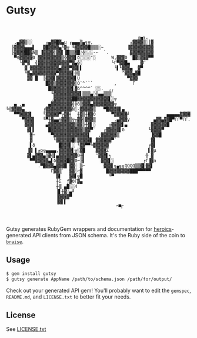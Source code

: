 # Gutsy

<center>
<pre>
                                                                                
                                                      ╓▄╖,                      
       ,▄▓▓▒░░     ╓▄▓▓█▓▄µ ╓▄▄▄▒▄╗╦,              ╓▓▓▓▓▒░║▓                    
      ╟▓▓▓▓▄▄▄▌   ▓█▓▓▓▓▄╙▓╦ ╚▓▓▓▓▓█▒▒▒░~         ▐▓▓▓▓▓▓▓▓▓                    
      ╟▓▓▓▓██▓Å▒ ▐▓▓▓▓╣▓▓▌▐█▒▒▓█░╬░░░-⌐  `.        ▓▓▓▓▓▓▓▓▓                    
       ▀Φ▓▓▓▓▓Θ ▓▓▓▓▓▓▓▓▓▒╬▓▓▓▌δ░░░░"░      W,▓▓▓Θ `█▓▒▓▓▓▀▀                    
         └▓▀▓  ╣▓▓▓▓▓▓▓▓▓▓▓▓▀▓▄╬░           └Γ▀▓▓█▄    ▓Γ                       
           ▓ ▓▓▓▓▓▓▓▓▓▓▓▄▓▓▓▀▓▓▌▌            └▌╙▓▓▓▄  ▓▀                        
           ╙▓▄▓▓▓▓▓▓▓▓▓▀▓▓▓▓▓▌╬▒                ^▓▓▓▄▓█                         
            ▓▓ █  ╠▓▓▓▌▓▓▓▓▓▓▓▌Ü                  ▀▓▓▓                          
                   █▓▓▒▓▓▓▓▓▓▓╣Ö`^```        ,      Γ                           
                    █▓▓▓▓▓▓▓▓▌▓δ^^^^` ░░.  ,,                                   
                     ╙▓▓▓▓▓▓▓▓▓▓▌▒▒▒▄░╣▄▄▒▒▒`                                   
                     ,▓▓▓▓▓▓▓██▓▓▓▓▓▓▓▓▓▓▓▓▌░╤                                  
       ▄ ,▄         ▄▓▓▓▓▓▓▓▓╣╬δ▒▓▓▓▄▓▓▓▓▓▓▓▓╦                                  
    ╚╣▓▓▓▓▄       ╒▓▓▓▓▓▓▓▓▓▓Ñ░-▓▓▓▓▓▒   ▀█▓▓▓▓▌▄                               
       ▀▀▓▓▓▓▌    ╙▓▓▓▓▓▀╒▓▓╡  ╫▓▒╫▓▓Θ      ▀▓▓▓▓▓╛              ▄▄▄▄▄▓▓▓▓      
          ▀▓▓▓▌   ╙▀╫▓▄▄╦▓▓▓▒╦╥▓▓╣▓▓▓▒       ,▄▓▓▓y         ▄▓▓▄▓▓█▀ΓΓ▀ΓΓ.      
           ▓▓▓▌    ▄▓▓▓▓▓▓▓▓▓▓▒▓▓╠╫▓▌░     ╔▓▓▓▓▌▄         ▓▓▓▓▓▓█              
            ▓▌▌     █▓▓▓▓▓▓▓▓▓▓▓▓▒▓▓▀`   ╓▓▓▓▓▓▌δ         ╙▓▓▓▓▀                
             ▓─      ▀▓▓▓▓▓▓▓▓▓▓▓▓▓▌   ,▓▓▓▓▓▓▒            ▐▓▓█                 
             ▓        ╙▓▓▓▓▓▓█╢▓▓▓▓▓▌ ▓▓▓▓▓▓▀`             ▓▌                   
             ▌δ         █▓▓▓▌░ ╙▓▓▀▀╘▓▓▓▓▓▓`              ╒▓▌                   
            ▐▓ ▌╓p╦▄▄▄▄,▓▓▓▓▓▌╦░▓█    ▓▓▓▓Σ               ▌▓µ                   
            ▓▌▄▓▓▓▄╠▓╣▌▄▓▓▓▓▓▓▓Θ╫▌    ^▓▓▓▌╕             ╬ ▓                    
             ▀▀▓▓▓▓▓▄▌δ▓▓▓▓█▓▓Θ⌐╟▌      ▓▓▓▌░           ╒Γ▐▓∩                   
                .▀█▓▓▓▄▓▓▓█ ▓▓░ ▒⌐       ▓▓▓▌╗▄╗╗QQQQ▒▒▓▌▓▓▌                    
                     Γ▓▓▒`  ▓▓░⌐▓         █▓▓▓▓▓▓▓▓███▀▀▀▀▀                     
                       ▓▌   ▓▓▌╦█          ╙▀                                   
                       ╫Σ  ƒ▓ΘΓ▓▄                                               
                       ╫▒ ▄█░░4                                                 
                       ▐▌╫▓░▄╝                                                  
                       ▐▓▓▓▓▀                                                   
                       ▐▓▌▌                                                     
                        ^▀Γ    
</pre>
</center>

Gutsy generates RubyGem wrappers and documentation for [heroics](https://github.com/interagent/heroics)-generated API clients from JSON schema. It's the Ruby side of the coin to [`braise`](https://github.com/IoraHealth/braise).

## Usage

```bash
$ gem install gutsy
$ gutsy generate AppName /path/to/schema.json /path/for/output/
```

Check out your generated API gem! You'll probably want to edit the `gemspec`, `README.md`, and `LICENSE.txt` to better fit your needs.

## License

See [LICENSE.txt](LICENSE.txt)
